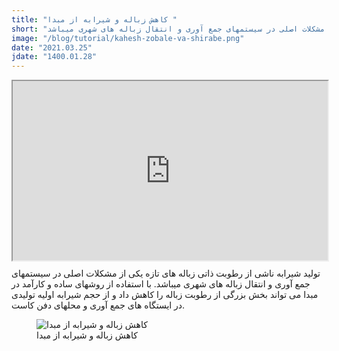 ```yaml
---
title: "کاهش زباله و شیرابه از مبدا "
short: "تولید شیرابه ناشی از رطوبت ذاتی زباله های تازه یکی از مشکلات اصلی در سیستمهای جمع آوری و انتقال زباله های شهری میباشد."
image: "/blog/tutorial/kahesh-zobale-va-shirabe.png"
date: "2021.03.25"
jdate: "1400.01.28"
---
```


<style>.h_iframe-aparat_embed_frame{position:relative;}.h_iframe-aparat_embed_frame .ratio{display:block;width:100%;height:auto;}.h_iframe-aparat_embed_frame iframe{position:absolute;top:0;left:0;width:100%;height:100%;}</style><div class="h_iframe-aparat_embed_frame"><span style="display: block;padding-top: 57%"></span><iframe src="https://www.aparat.com/video/video/embed/videohash/8nYAQ/vt/frame" title="کاهش زباله و شیرابه از مبدا" allowFullScreen="true" webkitallowfullscreen="true" mozallowfullscreen="true"></iframe></div>

<p>
تولید شیرابه ناشی از رطوبت ذاتی زباله های تازه یکی از مشکلات اصلی در سیستمهای جمع آوری و انتقال زباله های شهری میباشد. با استفاده از روشهای ساده و کارآمد در مبدا می تواند بخش بزرگی از رطوبت زباله را کاهش داد و از حجم شیرابه اولیه تولیدی در ایستگاه های جمع آوری و محلهای دفن کاست.
</p>

<figure>
  <img src="/blog/tutorial/kahesh-zobale-va-shirabe.png" alt="کاهش زباله و شیرابه از مبدا">
  <figcaption>
کاهش زباله و شیرابه از مبدا
</figcaption>
</figure>

<div style="padding:16px"> </div>
